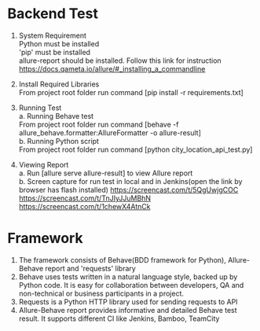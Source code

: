# Backend Test
1. System Requirement  
Python must be installed  
'pip' must be installed  
allure-report should be installed. Follow this link for instruction https://docs.qameta.io/allure/#_installing_a_commandline  
  
  
2. Install Required Libraries  
From project root folder run command [pip install -r requirements.txt]   


3. Running Test  
a. Running Behave test  
From project root folder run command [behave -f allure_behave.formatter:AllureFormatter -o allure-result]  
b. Running Python script  
From project root folder run command [python city_location_api_test.py]  


4. Viewing Report  
a. Run [allure serve allure-result] to view Allure report  
b. Screen capture for run test in local and in Jenkins(open the link by browser has flash installed) 
https://screencast.com/t/5QgUwjgCOC  
https://screencast.com/t/TnJIyJJuMBhN  
https://screencast.com/t/1chewX4AtnCk  

# Framework  
1. The framework consists of Behave(BDD framework for Python), Allure-Behave report and 'requests' library  
2. Behave uses tests written in a natural language style, backed up by Python code. It is easy for collaboration between developers, QA and non-technical or business participants in a project.  
3. Requests is a Python HTTP library used for sending requests to API  
4. Allure-Behave report provides informative and detailed Behave test result. It supports different CI like Jenkins, Bamboo, TeamCity  
  